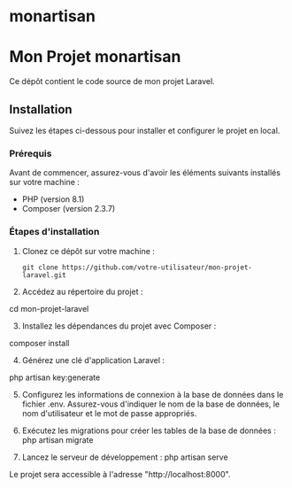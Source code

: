 # monartisan

# Mon Projet monartisan

Ce dépôt contient le code source de mon projet Laravel.

## Installation

Suivez les étapes ci-dessous pour installer et configurer le projet en local.

### Prérequis

Avant de commencer, assurez-vous d'avoir les éléments suivants installés sur votre machine :

- PHP (version 8.1)
- Composer (version 2.3.7)

### Étapes d'installation

1. Clonez ce dépôt sur votre machine :

   ```shell
   git clone https://github.com/votre-utilisateur/mon-projet-laravel.git

2. Accédez au répertoire du projet :

cd mon-projet-laravel

3. Installez les dépendances du projet avec Composer :

composer install

4. Générez une clé d'application Laravel :

php artisan key:generate

5. Configurez les informations de connexion à la base de données dans le fichier .env. Assurez-vous d'indiquer le nom de la base de données, le nom d'utilisateur et le mot de passe appropriés.

6. Exécutez les migrations pour créer les tables de la base de données :
php artisan migrate

7. Lancez le serveur de développement :
php artisan serve


Le projet sera accessible à l'adresse "http://localhost:8000".
